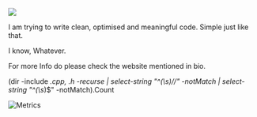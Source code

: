 ![](https://komarev.com/ghpvc/?username=talktovik&style=flat-square)



I am trying to write clean, optimised and meaningful code.
Simple just like that.

I know, Whatever.

For more Info do please check the website mentioned in bio.

(dir -include *.cpp, *.h -recurse | select-string "^(\s*)//" -notMatch | select-string "^(\s*)$" -notMatch).Count


![Metrics](./github-metrics.svg)
